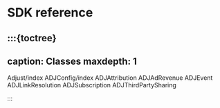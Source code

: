 # SDK reference

:::{toctree}
---
caption: Classes
maxdepth: 1
---

Adjust/index
ADJConfig/index
ADJAttribution
ADJAdRevenue
ADJEvent
ADJLinkResolution
ADJSubscription
ADJThirdPartySharing

:::
